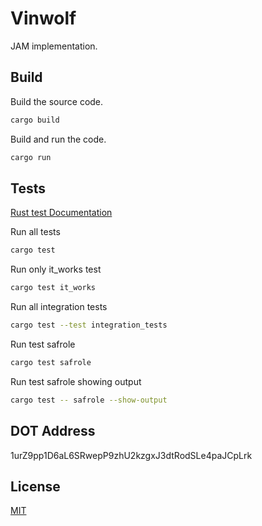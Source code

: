 # Vinwolf

JAM implementation.

## Build

Build the source code.

```bash
cargo build
```

Build and run the code.
```bash
cargo run
```
## Tests
[Rust test Documentation](https://doc.rust-lang.org/book/ch11-01-writing-tests.html)

Run all tests
```bash
cargo test
```
Run only it_works test
```bash
cargo test it_works
```
Run all integration tests
```bash
cargo test --test integration_tests
```
Run test safrole
```bash
cargo test safrole
```
Run test safrole showing output
```bash
cargo test -- safrole --show-output
```
## DOT Address
1urZ9pp1D6aL6SRwepP9zhU2kzgxJ3dtRodSLe4paJCpLrk

## License

[MIT](https://choosealicense.com/licenses/mit/)